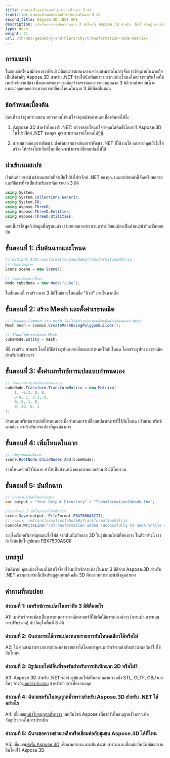 ```yaml
---
title: การแปลงโหนดด้วยเมทริกซ์การแปลงในฉาก 3 มิติ
linktitle: การแปลงโหนดด้วยเมทริกซ์การแปลงในฉาก 3 มิติ
second_title: Aspose.3D .NET API
description: แปลงโหนดอย่างง่ายดายในฉาก 3 มิติโดยใช้ Aspose.3D สำหรับ .NET เรียนรู้การแปลงโหนดทีละขั้นตอนด้วยบทช่วยสอน
type: docs
weight: 21
url: /th/net/geometry-and-hierarchy/transformation-node-matrix/
---
```

## การแนะนำ

ในขอบเขตไดนามิกของกราฟิก 3 มิติและการแสดงภาพ ความสามารถในการจัดการวัตถุภายในฉากถือเป็นสิ่งสำคัญ Aspose.3D สำหรับ .NET ช่วยให้นักพัฒนาสามารถแปลงโหนดได้อย่างราบรื่นโดยใช้เมทริกซ์การแปลง เพิ่มเลเยอร์ของความคิดสร้างสรรค์และการควบคุมฉาก 3 มิติ บทช่วยสอนนี้จะแนะนำคุณตลอดกระบวนการเปลี่ยนโหนดในฉาก 3 มิติทีละขั้นตอน

## ข้อกำหนดเบื้องต้น

ก่อนที่จะเข้าสู่บทช่วยสอน ตรวจสอบให้แน่ใจว่าคุณมีข้อกำหนดเบื้องต้นต่อไปนี้:

1.  Aspose.3D สำหรับไลบรารี .NET: ตรวจสอบให้แน่ใจว่าคุณได้ติดตั้งไลบรารี Aspose.3D ในโปรเจ็กต์ .NET ของคุณ คุณสามารถดาวน์โหลดได้[ที่นี่](https://releases.aspose.com/3d/net/).

2. สภาพแวดล้อมการพัฒนา: ตั้งค่าสภาพแวดล้อมการพัฒนา .NET ที่ใช้งานได้ และหากคุณยังไม่ได้สร้าง ให้สร้างโปรเจ็กต์ใหม่ที่คุณจะนำการเปลี่ยนแปลงไปใช้

## นำเข้าเนมสเปซ

เริ่มต้นด้วยการนำเข้าเนมสเปซที่จำเป็นไปยังโปรเจ็กต์ .NET ของคุณ เนมสเปซเหล่านี้จัดเตรียมคลาสและวิธีการที่จำเป็นสำหรับการจัดการฉาก 3 มิติ

```csharp
using System;
using System.Collections.Generic;
using System.IO;
using Aspose.ThreeD;
using Aspose.ThreeD.Entities;
using Aspose.ThreeD.Utilities;
```

ตอนนี้เราได้พูดถึงข้อมูลพื้นฐานแล้ว เรามาแจกแจงกระบวนการเปลี่ยนแปลงเป็นคำแนะนำทีละขั้นตอนกัน

## ขั้นตอนที่ 1: เริ่มต้นฉากและโหนด

```csharp
// ExStart:AddTransformationToNodeByTransformationMatrix
// เริ่มต้นวัตถุฉาก
Scene scene = new Scene();

// เริ่มต้นวัตถุคลาสโหนด
Node cubeNode = new Node("cube");
```

ในขั้นตอนนี้ เราสร้างฉาก 3 มิติใหม่และโหนดชื่อ "คิวบ์" ภายในฉากนั้น

## ขั้นตอนที่ 2: สร้าง Mesh และตั้งค่าเรขาคณิต

```csharp
// เรียกคลาส Common สร้าง mesh โดยใช้วิธีสร้างรูปหลายเหลี่ยมเพื่อตั้งค่าอินสแตนซ์ mesh
Mesh mesh = Common.CreateMeshUsingPolygonBuilder(); 

// ชี้โหนดไปที่เรขาคณิตของ Mesh
cubeNode.Entity = mesh;
```

ที่นี่ เราสร้าง mesh โดยใช้วิธีสร้างรูปหลายเหลี่ยมและกำหนดให้กับโหนด โดยสร้างรูปทรงเรขาคณิตสำหรับคิวบ์ของเรา

## ขั้นตอนที่ 3: ตั้งค่าเมทริกซ์การแปลแบบกำหนดเอง

```csharp
// ตั้งค่าเมทริกซ์การแปลแบบกำหนดเอง
cubeNode.Transform.TransformMatrix = new Matrix4(
    1, -0.3, 0, 0,
    0.4, 1, 0.3, 0,
    0, 0, 1, 0,
    0, 20, 0, 1
);        
```

กำหนดเมทริกซ์การแปลที่กำหนดเองเพื่อกำหนดการเปลี่ยนแปลงเฉพาะที่ใช้กับโหนด ปรับค่าเมทริกซ์ตามต้องการสำหรับการแปลงที่คุณต้องการ

## ขั้นตอนที่ 4: เพิ่มโหนดในฉาก

```csharp
// เพิ่มลูกบาศก์ลงในฉาก
scene.RootNode.ChildNodes.Add(cubeNode);            
```

รวมโหนดคิวบ์ไว้ในฉาก ทำให้เป็นส่วนหนึ่งของสภาพแวดล้อม 3 มิติโดยรวม

## ขั้นตอนที่ 5: บันทึกฉาก

```csharp
// เส้นทางไปยังไดเร็กทอรีเอกสาร
var output = "Your Output Directory" + "TransformationToNode.fbx";

//บันทึกฉาก 3 มิติในรูปแบบไฟล์ที่รองรับ
scene.Save(output, FileFormat.FBX7500ASCII);
// ตัวอย่าง: เพิ่มTransformationToNodeByTransformationMatrix
Console.WriteLine("\nTransformation added successfully to node.\nFile saved at " + output);
```

ระบุไดเร็กทอรีเอาต์พุตและชื่อไฟล์ จากนั้นบันทึกฉาก 3D ในรูปแบบไฟล์ที่ต้องการ ในตัวอย่างนี้ เรากำลังบันทึกในรูปแบบ FBX7500ASCII

## บทสรุป

ยินดีด้วย! คุณแปลงโหนดได้สำเร็จโดยใช้เมทริกซ์การแปลงในฉาก 3 มิติด้วย Aspose.3D สำหรับ .NET ความสามารถนี้เปิดประตูสู่แอพพลิเคชั่น 3D ที่หลากหลายและน่าดึงดูดสายตา

## คำถามที่พบบ่อย

### คำถามที่ 1: เมทริกซ์การแปลงในกราฟิก 3 มิติคืออะไร

A1: เมทริกซ์การแปลงเป็นการแทนค่าทางคณิตศาสตร์ที่ใช้เพื่อใช้การแปลงต่างๆ (การแปล การหมุน การปรับขนาด) กับวัตถุในพื้นที่ 3 มิติ

### คำถามที่ 2: ฉันสามารถใช้การแปลงหลายรายการกับโหนดเดียวได้หรือไม่

A2: ได้ คุณสามารถรวมการแปลงหลายรายการได้โดยการคูณเมทริกซ์ตามลำดับแล้วนำผลลัพธ์ไปใช้กับโหนด

### คำถามที่ 3: มีรูปแบบไฟล์อื่นที่รองรับสำหรับการบันทึกฉาก 3D หรือไม่?

 A3: Aspose.3D สำหรับ .NET รองรับรูปแบบไฟล์ที่หลากหลาย รวมถึง STL, GLTF, OBJ และอื่นๆ อ้างถึง[เอกสารประกอบ](https://reference.aspose.com/3d/net/) สำหรับรายการที่ครอบคลุม

### คำถามที่ 4: ฉันจะขอรับใบอนุญาตชั่วคราวสำหรับ Aspose.3D สำหรับ .NET ได้อย่างไร

 A4: เยี่ยมชม[หน้าใบอนุญาตชั่วคราว](https://purchase.aspose.com/temporary-license/) บนเว็บไซต์ Aspose เพื่อขอรับใบอนุญาตชั่วคราวเพื่อวัตถุประสงค์ในการประเมิน

### คำถามที่ 5: ฉันจะขอความช่วยเหลือหรือเชื่อมต่อกับชุมชน Aspose.3D ได้ที่ไหน

A5: เยี่ยมชม[ฟอรั่ม Aspose.3D](https://forum.aspose.com/c/3d/18) เพื่อถามคำถาม แบ่งปันประสบการณ์ และเชื่อมต่อกับนักพัฒนารายอื่นโดยใช้ Aspose.3D